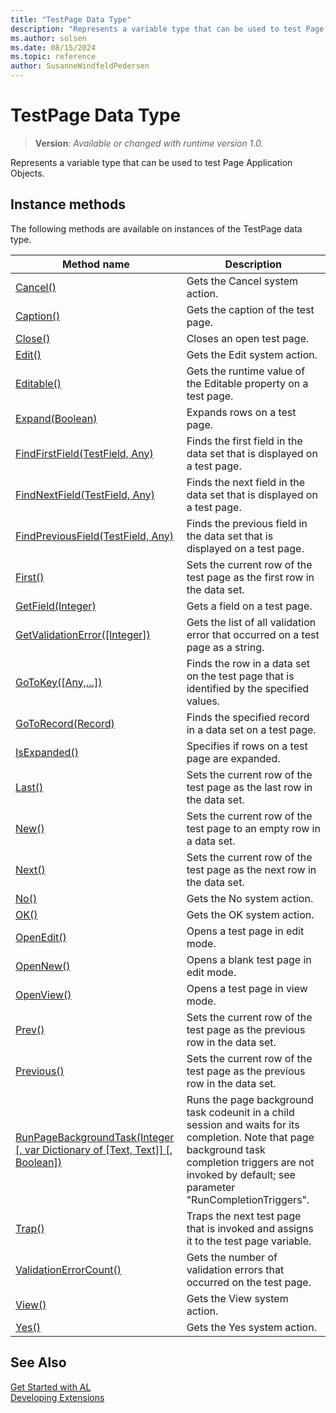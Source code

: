 ```yaml
---
title: "TestPage Data Type"
description: "Represents a variable type that can be used to test Page Application Objects."
ms.author: solsen
ms.date: 08/15/2024
ms.topic: reference
author: SusanneWindfeldPedersen
---
```

[//]: # (START>DO_NOT_EDIT)
[//]: # (IMPORTANT:Do not edit any of the content between here and the END>DO_NOT_EDIT.)
[//]: # (Any modifications should be made in the .xml files in the ModernDev repo.)
# TestPage Data Type
> **Version**: _Available or changed with runtime version 1.0._

Represents a variable type that can be used to test Page Application Objects.



## Instance methods
The following methods are available on instances of the TestPage data type.

|Method name|Description|
|-----------|-----------|
|[Cancel()](testpage-cancel-method.md)|Gets the Cancel system action.|
|[Caption()](testpage-caption-method.md)|Gets the caption of the test page.|
|[Close()](testpage-close-method.md)|Closes an open test page.|
|[Edit()](testpage-edit-method.md)|Gets the Edit system action.|
|[Editable()](testpage-editable-method.md)|Gets the runtime value of the Editable property on a test page.|
|[Expand(Boolean)](testpage-expand-method.md)|Expands rows on a test page.|
|[FindFirstField(TestField, Any)](testpage-findfirstfield-method.md)|Finds the first field in the data set that is displayed on a test page.|
|[FindNextField(TestField, Any)](testpage-findnextfield-method.md)|Finds the next field in the data set that is displayed on a test page.|
|[FindPreviousField(TestField, Any)](testpage-findpreviousfield-method.md)|Finds the previous field in the data set that is displayed on a test page.|
|[First()](testpage-first-method.md)|Sets the current row of the test page as the first row in the data set.|
|[GetField(Integer)](testpage-getfield-method.md)|Gets a field on a test page.|
|[GetValidationError([Integer])](testpage-getvalidationerror-method.md)|Gets the list of all validation error that occurred on a test page as a string.|
|[GoToKey([Any,...])](testpage-gotokey-method.md)|Finds the row in a data set on the test page that is identified by the specified values.|
|[GoToRecord(Record)](testpage-gotorecord-method.md)|Finds the specified record in a data set on a test page.|
|[IsExpanded()](testpage-isexpanded-method.md)|Specifies if rows on a test page are expanded.|
|[Last()](testpage-last-method.md)|Sets the current row of the test page as the last row in the data set.|
|[New()](testpage-new-method.md)|Sets the current row of the test page to an empty row in a data set.|
|[Next()](testpage-next-method.md)|Sets the current row of the test page as the next row in the data set.|
|[No()](testpage-no-method.md)|Gets the No system action.|
|[OK()](testpage-ok-method.md)|Gets the OK system action.|
|[OpenEdit()](testpage-openedit-method.md)|Opens a test page in edit mode.|
|[OpenNew()](testpage-opennew-method.md)|Opens a blank test page in edit mode.|
|[OpenView()](testpage-openview-method.md)|Opens a test page in view mode.|
|[Prev()](testpage-prev-method.md)|Sets the current row of the test page as the previous row in the data set.|
|[Previous()](testpage-previous-method.md)|Sets the current row of the test page as the previous row in the data set.|
|[RunPageBackgroundTask(Integer [, var Dictionary of [Text, Text]] [, Boolean])](testpage-runpagebackgroundtask-method.md)|Runs the page background task codeunit in a child session and waits for its completion. Note that page background task completion triggers are not invoked by default; see parameter "RunCompletionTriggers".|
|[Trap()](testpage-trap-method.md)|Traps the next test page that is invoked and assigns it to the test page variable.|
|[ValidationErrorCount()](testpage-validationerrorcount-method.md)|Gets the number of validation errors that occurred on the test page.|
|[View()](testpage-view-method.md)|Gets the View system action.|
|[Yes()](testpage-yes-method.md)|Gets the Yes system action.|

[//]: # (IMPORTANT: END>DO_NOT_EDIT)
## See Also  
[Get Started with AL](../../devenv-get-started.md)  
[Developing Extensions](../../devenv-dev-overview.md)  